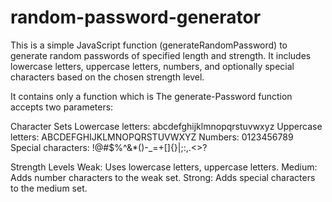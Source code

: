 # random-password-generator
This is a simple JavaScript function (generateRandomPassword) to generate random passwords of specified length and strength. It includes lowercase letters, uppercase letters, numbers, and optionally special characters based on the chosen strength level.

It contains only a function which is The generate-Password function accepts two parameters:

Character Sets
Lowercase letters: abcdefghijklmnopqrstuvwxyz
Uppercase letters: ABCDEFGHIJKLMNOPQRSTUVWXYZ
Numbers: 0123456789
Special characters: !@#$%^&*()-_=+[]{}|;:,.<>?

Strength Levels
Weak: Uses lowercase letters, uppercase letters.
Medium: Adds number characters to the weak set.
Strong: Adds special characters to the medium set.
